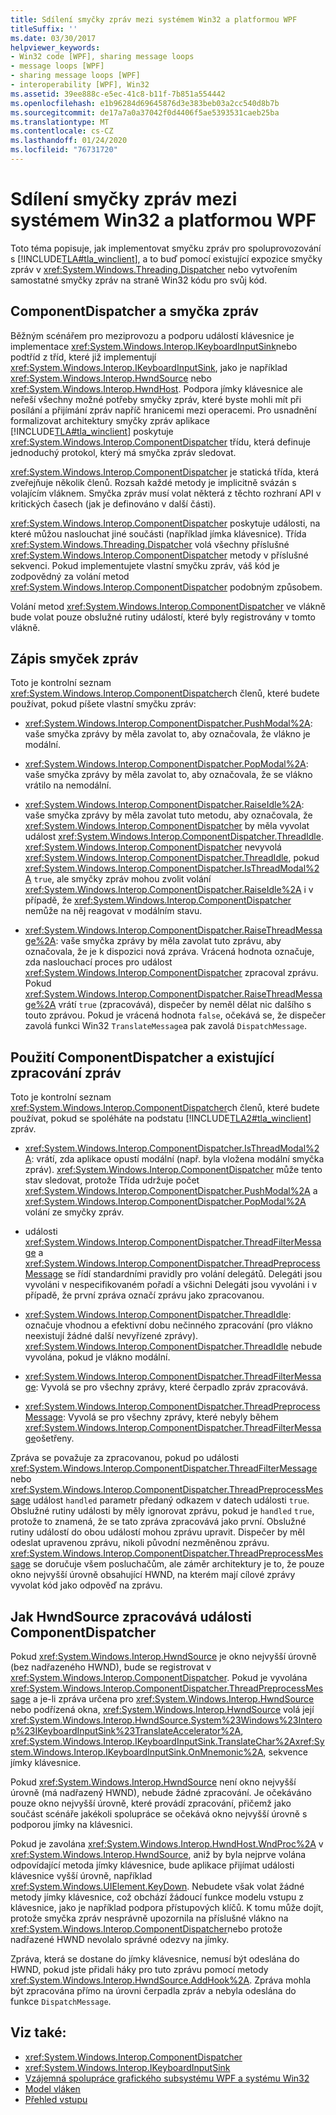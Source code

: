 ```yaml
---
title: Sdílení smyčky zpráv mezi systémem Win32 a platformou WPF
titleSuffix: ''
ms.date: 03/30/2017
helpviewer_keywords:
- Win32 code [WPF], sharing message loops
- message loops [WPF]
- sharing message loops [WPF]
- interoperability [WPF], Win32
ms.assetid: 39ee888c-e5ec-41c8-b11f-7b851a554442
ms.openlocfilehash: e1b96284d69645876d3e383beb03a2cc540d8b7b
ms.sourcegitcommit: de17a7a0a37042f0d4406f5ae5393531caeb25ba
ms.translationtype: MT
ms.contentlocale: cs-CZ
ms.lasthandoff: 01/24/2020
ms.locfileid: "76731720"
---
```

# <a name="sharing-message-loops-between-win32-and-wpf"></a>Sdílení smyčky zpráv mezi systémem Win32 a platformou WPF
Toto téma popisuje, jak implementovat smyčku zpráv pro spoluprovozování s [!INCLUDE[TLA#tla_winclient](../../../../includes/tlasharptla-winclient-md.md)], a to buď pomocí existující expozice smyčky zpráv v <xref:System.Windows.Threading.Dispatcher> nebo vytvořením samostatné smyčky zpráv na straně Win32 kódu pro svůj kód.  
  
## <a name="componentdispatcher-and-the-message-loop"></a>ComponentDispatcher a smyčka zpráv  
 Běžným scénářem pro meziprovozu a podporu událostí klávesnice je implementace <xref:System.Windows.Interop.IKeyboardInputSink>nebo podtříd z tříd, které již implementují <xref:System.Windows.Interop.IKeyboardInputSink>, jako je například <xref:System.Windows.Interop.HwndSource> nebo <xref:System.Windows.Interop.HwndHost>. Podpora jímky klávesnice ale neřeší všechny možné potřeby smyčky zpráv, které byste mohli mít při posílání a přijímání zpráv napříč hranicemi mezi operacemi. Pro usnadnění formalizovat architektury smyčky zpráv aplikace [!INCLUDE[TLA#tla_winclient](../../../../includes/tlasharptla-winclient-md.md)] poskytuje <xref:System.Windows.Interop.ComponentDispatcher> třídu, která definuje jednoduchý protokol, který má smyčka zpráv sledovat.  
  
 <xref:System.Windows.Interop.ComponentDispatcher> je statická třída, která zveřejňuje několik členů. Rozsah každé metody je implicitně svázán s volajícím vláknem. Smyčka zpráv musí volat některá z těchto rozhraní API v kritických časech (jak je definováno v další části).  
  
 <xref:System.Windows.Interop.ComponentDispatcher> poskytuje události, na které můžou naslouchat jiné součásti (například jímka klávesnice). Třída <xref:System.Windows.Threading.Dispatcher> volá všechny příslušné <xref:System.Windows.Interop.ComponentDispatcher> metody v příslušné sekvenci. Pokud implementujete vlastní smyčku zpráv, váš kód je zodpovědný za volání metod <xref:System.Windows.Interop.ComponentDispatcher> podobným způsobem.  
  
 Volání metod <xref:System.Windows.Interop.ComponentDispatcher> ve vlákně bude volat pouze obslužné rutiny událostí, které byly registrovány v tomto vlákně.  
  
## <a name="writing-message-loops"></a>Zápis smyček zpráv  
 Toto je kontrolní seznam <xref:System.Windows.Interop.ComponentDispatcher>ch členů, které budete používat, pokud píšete vlastní smyčku zpráv:  
  
- <xref:System.Windows.Interop.ComponentDispatcher.PushModal%2A>: vaše smyčka zprávy by měla zavolat to, aby označovala, že vlákno je modální.  
  
- <xref:System.Windows.Interop.ComponentDispatcher.PopModal%2A>: vaše smyčka zprávy by měla zavolat to, aby označovala, že se vlákno vrátilo na nemodální.  
  
- <xref:System.Windows.Interop.ComponentDispatcher.RaiseIdle%2A>: vaše smyčka zprávy by měla zavolat tuto metodu, aby označovala, že <xref:System.Windows.Interop.ComponentDispatcher> by měla vyvolat událost <xref:System.Windows.Interop.ComponentDispatcher.ThreadIdle>. <xref:System.Windows.Interop.ComponentDispatcher> nevyvolá <xref:System.Windows.Interop.ComponentDispatcher.ThreadIdle>, pokud <xref:System.Windows.Interop.ComponentDispatcher.IsThreadModal%2A> `true`, ale smyčky zpráv mohou zvolit volání <xref:System.Windows.Interop.ComponentDispatcher.RaiseIdle%2A> i v případě, že <xref:System.Windows.Interop.ComponentDispatcher> nemůže na něj reagovat v modálním stavu.  
  
- <xref:System.Windows.Interop.ComponentDispatcher.RaiseThreadMessage%2A>: vaše smyčka zprávy by měla zavolat tuto zprávu, aby označovala, že je k dispozici nová zpráva. Vrácená hodnota označuje, zda naslouchací proces pro událost <xref:System.Windows.Interop.ComponentDispatcher> zpracoval zprávu. Pokud <xref:System.Windows.Interop.ComponentDispatcher.RaiseThreadMessage%2A> vrátí `true` (zpracovává), dispečer by neměl dělat nic dalšího s touto zprávou. Pokud je vrácená hodnota `false`, očekává se, že dispečer zavolá funkci Win32 `TranslateMessage`a pak zavolá `DispatchMessage`.  
  
## <a name="using-componentdispatcher-and-existing-message-handling"></a>Použití ComponentDispatcher a existující zpracování zpráv  
 Toto je kontrolní seznam <xref:System.Windows.Interop.ComponentDispatcher>ch členů, které budete používat, pokud se spoléháte na podstatu [!INCLUDE[TLA2#tla_winclient](../../../../includes/tla2sharptla-winclient-md.md)] zpráv.  
  
- <xref:System.Windows.Interop.ComponentDispatcher.IsThreadModal%2A>: vrátí, zda aplikace opustí modální (např. byla vložena modální smyčka zpráv). <xref:System.Windows.Interop.ComponentDispatcher> může tento stav sledovat, protože Třída udržuje počet <xref:System.Windows.Interop.ComponentDispatcher.PushModal%2A> a <xref:System.Windows.Interop.ComponentDispatcher.PopModal%2A> volání ze smyčky zpráv.  
  
- události <xref:System.Windows.Interop.ComponentDispatcher.ThreadFilterMessage> a <xref:System.Windows.Interop.ComponentDispatcher.ThreadPreprocessMessage> se řídí standardními pravidly pro volání delegátů. Delegáti jsou vyvoláni v nespecifikovaném pořadí a všichni Delegáti jsou vyvoláni i v případě, že první zpráva označí zprávu jako zpracovanou.  
  
- <xref:System.Windows.Interop.ComponentDispatcher.ThreadIdle>: označuje vhodnou a efektivní dobu nečinného zpracování (pro vlákno neexistují žádné další nevyřízené zprávy). <xref:System.Windows.Interop.ComponentDispatcher.ThreadIdle> nebude vyvolána, pokud je vlákno modální.  
  
- <xref:System.Windows.Interop.ComponentDispatcher.ThreadFilterMessage>: Vyvolá se pro všechny zprávy, které čerpadlo zpráv zpracovává.  
  
- <xref:System.Windows.Interop.ComponentDispatcher.ThreadPreprocessMessage>: Vyvolá se pro všechny zprávy, které nebyly během <xref:System.Windows.Interop.ComponentDispatcher.ThreadFilterMessage>ošetřeny.  
  
 Zpráva se považuje za zpracovanou, pokud po události <xref:System.Windows.Interop.ComponentDispatcher.ThreadFilterMessage> nebo <xref:System.Windows.Interop.ComponentDispatcher.ThreadPreprocessMessage> událost `handled` parametr předaný odkazem v datech události `true`. Obslužné rutiny události by měly ignorovat zprávu, pokud je `handled` `true`, protože to znamená, že se tato zpráva zpracovává jako první. Obslužné rutiny událostí do obou událostí mohou zprávu upravit. Dispečer by měl odeslat upravenou zprávu, nikoli původní nezměněnou zprávu. <xref:System.Windows.Interop.ComponentDispatcher.ThreadPreprocessMessage> se doručuje všem posluchačům, ale záměr architektury je to, že pouze okno nejvyšší úrovně obsahující HWND, na kterém mají cílové zprávy vyvolat kód jako odpověď na zprávu.  
  
## <a name="how-hwndsource-treats-componentdispatcher-events"></a>Jak HwndSource zpracovává události ComponentDispatcher  
 Pokud <xref:System.Windows.Interop.HwndSource> je okno nejvyšší úrovně (bez nadřazeného HWND), bude se registrovat v <xref:System.Windows.Interop.ComponentDispatcher>. Pokud je vyvolána <xref:System.Windows.Interop.ComponentDispatcher.ThreadPreprocessMessage> a je-li zpráva určena pro <xref:System.Windows.Interop.HwndSource> nebo podřízená okna, <xref:System.Windows.Interop.HwndSource> volá její <xref:System.Windows.Interop.HwndSource.System%23Windows%23Interop%23IKeyboardInputSink%23TranslateAccelerator%2A>, <xref:System.Windows.Interop.IKeyboardInputSink.TranslateChar%2A><xref:System.Windows.Interop.IKeyboardInputSink.OnMnemonic%2A>, sekvence jímky klávesnice.  
  
 Pokud <xref:System.Windows.Interop.HwndSource> není okno nejvyšší úrovně (má nadřazený HWND), nebude žádné zpracování. Je očekáváno pouze okno nejvyšší úrovně, které provádí zpracování, přičemž jako součást scénáře jakékoli spolupráce se očekává okno nejvyšší úrovně s podporou jímky na klávesnici.  
  
 Pokud je zavolána <xref:System.Windows.Interop.HwndHost.WndProc%2A> v <xref:System.Windows.Interop.HwndSource>, aniž by byla nejprve volána odpovídající metoda jímky klávesnice, bude aplikace přijímat události klávesnice vyšší úrovně, například <xref:System.Windows.UIElement.KeyDown>. Nebudete však volat žádné metody jímky klávesnice, což obchází žádoucí funkce modelu vstupu z klávesnice, jako je například podpora přístupových klíčů. K tomu může dojít, protože smyčka zpráv nesprávně upozornila na příslušné vlákno na <xref:System.Windows.Interop.ComponentDispatcher>nebo protože nadřazené HWND nevolalo správné odezvy na jímky.  
  
 Zpráva, která se dostane do jímky klávesnice, nemusí být odeslána do HWND, pokud jste přidali háky pro tuto zprávu pomocí metody <xref:System.Windows.Interop.HwndSource.AddHook%2A>. Zpráva mohla být zpracována přímo na úrovni čerpadla zpráv a nebyla odeslána do funkce `DispatchMessage`.  
  
## <a name="see-also"></a>Viz také:

- <xref:System.Windows.Interop.ComponentDispatcher>
- <xref:System.Windows.Interop.IKeyboardInputSink>
- [Vzájemná spolupráce grafického subsystému WPF a systému Win32](wpf-and-win32-interoperation.md)
- [Model vláken](threading-model.md)
- [Přehled vstupu](input-overview.md)
